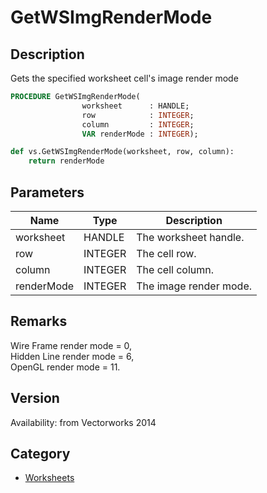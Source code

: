 # GetWSImgRenderMode

## Description
Gets the specified worksheet cell's image render mode

```pascal
PROCEDURE GetWSImgRenderMode(
				worksheet      : HANDLE;
				row            : INTEGER;
				column         : INTEGER;
				VAR renderMode : INTEGER);
```

```python
def vs.GetWSImgRenderMode(worksheet, row, column):
    return renderMode
```

## Parameters
|Name|Type|Description|
|---|---|---|
|worksheet|HANDLE|The worksheet handle.|
|row|INTEGER|The cell row.|
|column|INTEGER|The cell column.|
|renderMode|INTEGER|The image render mode.|

## Remarks
Wire Frame render mode  = 0,<BR>
Hidden Line render mode = 6,<BR>
OpenGL render mode       = 11.

## Version
Availability: from Vectorworks 2014

## Category
* [Worksheets](../Categories/Worksheets.md)
